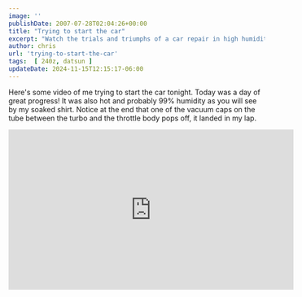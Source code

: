 ```yaml
---
image: ''
publishDate: 2007-07-28T02:04:26+00:00
title: "Trying to start the car"
excerpt: "Watch the trials and triumphs of a car repair in high humidity, complete with a surprise ending involving a popped vacuum cap."
author: chris
url: 'trying-to-start-the-car'
tags:  [ 240z, datsun ] 
updateDate: 2024-11-15T12:15:17-06:00
---
```


Here's some video of me trying to start the car tonight. Today was a day of great progress! It was also hot and probably 99% humidity as you will see by my soaked shirt.
Notice at the end that one of the vacuum caps on the tube between the turbo and the throttle body pops off, it landed in my lap.

 <iframe width="560" height="315" src="https://www.youtube.com/embed/d3ERiZtYITI?si=iOT8tl7njAdYUZl9" title="YouTube video player" frameborder="0" allow="accelerometer; autoplay; clipboard-write; encrypted-media; gyroscope; picture-in-picture; web-share" referrerpolicy="strict-origin-when-cross-origin" allowfullscreen></iframe>
